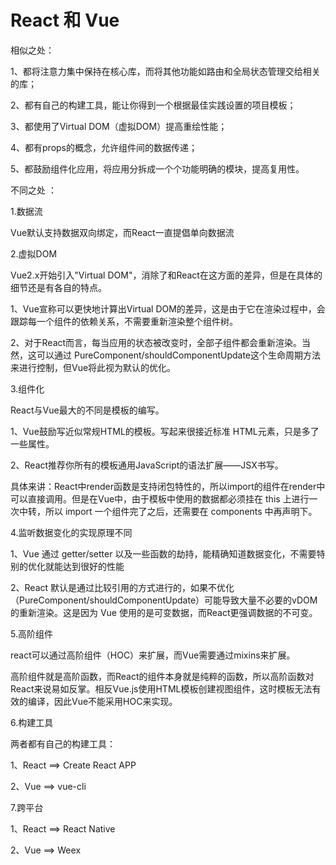 # React 和 Vue

相似之处：

1、都将注意力集中保持在核心库，而将其他功能如路由和全局状态管理交给相关的库；

2、都有自己的构建工具，能让你得到一个根据最佳实践设置的项目模板；

3、都使用了Virtual DOM（虚拟DOM）提高重绘性能；

4、都有props的概念，允许组件间的数据传递；

5、都鼓励组件化应用，将应用分拆成一个个功能明确的模块，提高复用性。

不同之处 ：

1.数据流

Vue默认支持数据双向绑定，而React一直提倡单向数据流

2.虚拟DOM

Vue2.x开始引入"Virtual DOM"，消除了和React在这方面的差异，但是在具体的细节还是有各自的特点。

1、Vue宣称可以更快地计算出Virtual DOM的差异，这是由于它在渲染过程中，会跟踪每一个组件的依赖关系，不需要重新渲染整个组件树。

2、对于React而言，每当应用的状态被改变时，全部子组件都会重新渲染。当然，这可以通过 PureComponent/shouldComponentUpdate这个生命周期方法来进行控制，但Vue将此视为默认的优化。

3.组件化

React与Vue最大的不同是模板的编写。

1、Vue鼓励写近似常规HTML的模板。写起来很接近标准 HTML元素，只是多了一些属性。

2、React推荐你所有的模板通用JavaScript的语法扩展——JSX书写。

具体来讲：React中render函数是支持闭包特性的，所以import的组件在render中可以直接调用。但是在Vue中，由于模板中使用的数据都必须挂在 this 上进行一次中转，所以 import 一个组件完了之后，还需要在 components 中再声明下。

4.监听数据变化的实现原理不同

1、Vue 通过 getter/setter 以及一些函数的劫持，能精确知道数据变化，不需要特别的优化就能达到很好的性能

2、React 默认是通过比较引用的方式进行的，如果不优化（PureComponent/shouldComponentUpdate）可能导致大量不必要的vDOM的重新渲染。这是因为 Vue 使用的是可变数据，而React更强调数据的不可变。

5.高阶组件

react可以通过高阶组件（HOC）来扩展，而Vue需要通过mixins来扩展。

高阶组件就是高阶函数，而React的组件本身就是纯粹的函数，所以高阶函数对React来说易如反掌。相反Vue.js使用HTML模板创建视图组件，这时模板无法有效的编译，因此Vue不能采用HOC来实现。

6.构建工具

两者都有自己的构建工具：

1、React ==> Create React APP

2、Vue ==> vue-cli

7.跨平台

1、React ==> React Native

2、Vue ==> Weex